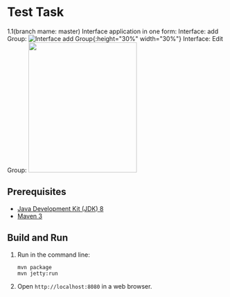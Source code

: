Test Task
=========
1.1(branch mame: master) Interface application in one form:
Interface: add Group:
![Interface add Group](../master/path/1.1.jpg){:height="30%" width="30%"}
Interface: Edit Group:
<img src="../master/path/1.2.jpg" width="250" height="300">

Prerequisites
-------------

* [Java Development Kit (JDK) 8](http://www.oracle.com/technetwork/java/javase/downloads/jdk8-downloads-2133151.html)
* [Maven 3](https://maven.apache.org/download.cgi)

Build and Run
-------------

1. Run in the command line:
	```
	mvn package
	mvn jetty:run
	```

2. Open `http://localhost:8080` in a web browser.
